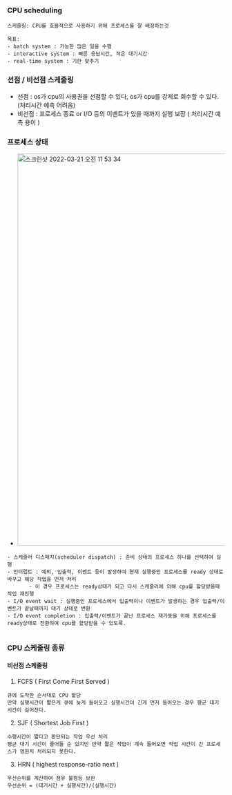 ### CPU scheduling
```
스케줄링: CPU를 효율적으로 사용하기 위해 프로세스를 잘 배정하는것

목표:
- batch system : 가능한 많은 일을 수행
- interactive system : 빠른 응답시간, 적은 대기시간
- real-time system : 기한 맞추기
```
### 선점 / 비선점 스케줄링
- 선점 : os가 cpu의 사용권을 선점할 수 있다, os가 cpu를 강제로 회수할 수 있다.(처리시간 예측 어려움)
- 비선점 : 프로세스 종료 or I/O 등의 이벤트가 있을 때까지 실행 보장 ( 처리시간 예측 용이 )

### 프로세스 상태
- <img width="908" alt="스크린샷 2022-03-21 오전 11 53 34" src="https://user-images.githubusercontent.com/62214428/159199370-057f5ca1-d01c-4b51-bde7-3990cc059b50.png">
```
- 스케줄러 디스패치(scheduler dispatch) : 준비 상태의 프로세스 하나를 선택하여 실행
- 인터럽트 : 예외, 입출력, 이벤트 등이 발생하여 현재 실행중인 프로세스를 ready 상태로 바꾸고 해당 작업을 먼저 처리
       - 이 경우 프로세스는 ready상태가 되고 다시 스케줄러에 의해 cpu를 할당받을때 작업 재진행
- I/O event wait : 실행중인 프로세스에서 입출력이나 이벤트가 발생하는 경우 입출력/이벤트가 끝날때까지 대기 상태로 변환
- I/O event completion : 입출력/이벤트가 끝난 프로세스 재가동을 위해 프로세스를 ready상태로 전환하여 cpu를 할당받을 수 있도록.
    
```
### CPU 스케줄링 종류
#### 비선점 스케줄링
1. FCFS ( First Come First Served )
```
큐에 도착한 순서대로 CPU 할당
만약 실행시간이 짧은게 큐에 늦게 들어오고 실행시간이 긴게 먼저 들어오는 경우 평균 대기 시간이 길어진다. 
```
2. SJF ( Shortest Job First )
```
수행시간이 짧다고 판단되는 작업 우선 처리
평균 대기 시간이 줄어들 순 있지만 만약 짧은 작업이 계속 들어오면 작업 시간이 긴 프로세스가 영원치 처리되지 못한다.
```
3. HRN ( highest response-ratio next )
```
우선순위를 계산하여 점유 불평등 보완
우선순위 = (대기시간 + 실행시간)/(실행시간)
```



